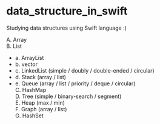# data_structure_in_swift
Studying data structures using Swift language :)   

A. Array   
B. List   
- a. ArrayList   
- b. vector   
- c. LinkedList (simple / doubly / double-ended / circular)   
- d. Stack (array / list)   
- e. Queue (array / list / priority / deque / circular)      
C. HashMap   
D. Tree (simple / binary-search / segment)   
E. Heap (max / min)   
F. Graph (array / list)   
G. HashSet   
